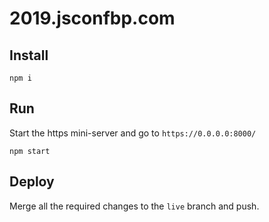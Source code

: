 # 2019.jsconfbp.com

## Install

```
npm i
```

## Run

Start the https mini-server and go to `https://0.0.0.0:8000/`

```
npm start
```


## Deploy

Merge all the required changes to the `live` branch and push.

